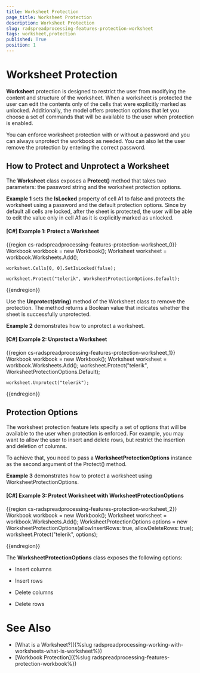 ```yaml
---
title: Worksheet Protection
page_title: Worksheet Protection
description: Worksheet Protection
slug: radspreadprocessing-features-protection-worksheet
tags: worksheet,protection
published: True
position: 1
---
```


# Worksheet Protection



__Worksheet__ protection is designed to restrict the user from modifying the content and structure of the worksheet. When a worksheet is protected the user can edit the contents only of the cells that were explicitly marked as unlocked. Additionally, the model offers protection options that let you choose a set of commands that will be available to the user when protection is enabled.
      

You can enforce worksheet protection with or without a password and you can always unprotect the workbook as needed. You can also let the user remove the protection by entering the correct password.
      

## How to Protect and Unprotect a Worksheet

The __Worksheet__ class exposes a __Protect()__ method that takes two parameters: the password string and the worksheet protection options.
        

__Example 1__ sets the __IsLocked__ property of cell A1 to false and protects the worksheet using a password and the default protection options. Since by default all cells are locked, after the sheet is protected, the user will be able to edit the value only in cell A1 as it is explicitly marked as unlocked.
        

#### __[C#] Example 1: Protect a Worksheet__

{{region cs-radspreadprocessing-features-protection-worksheet_0}}
    Workbook workbook = new Workbook();
    Worksheet worksheet = workbook.Worksheets.Add();

    worksheet.Cells[0, 0].SetIsLocked(false);

    worksheet.Protect("telerik", WorksheetProtectionOptions.Default);
	
{{endregion}}



Use the __Unprotect(string)__ method of the Worksheet class to remove the protection. The method returns a Boolean value that indicates whether the sheet is successfully unprotected.
        

__Example 2__ demonstrates how to unprotect a worksheet.
        

#### __[C#] Example 2: Unprotect a Worksheet__

{{region cs-radspreadprocessing-features-protection-worksheet_1}}
    Workbook workbook = new Workbook();
    Worksheet worksheet = workbook.Worksheets.Add();
    worksheet.Protect("telerik", WorksheetProtectionOptions.Default);

    worksheet.Unprotect("telerik");
	
{{endregion}}



## Protection Options

The worksheet protection feature lets specify a set of options that will be available to the user when protection is enforced. For example, you may want to allow the user to insert and delete rows, but restrict the insertion and deletion of columns.
        

To achieve that, you need to pass a __WorksheetProtectionOptions__ instance as the second argument of the Protect() method.
        

__Example 3__ demonstrates how to protect a worksheet using WorksheetProtectionOptions.
        

#### __[C#] Example 3: Protect Worksheet with WorksheetProtectionOptions__

{{region cs-radspreadprocessing-features-protection-worksheet_2}}
    Workbook workbook = new Workbook();
    Worksheet worksheet = workbook.Worksheets.Add();
    WorksheetProtectionOptions options = new WorksheetProtectionOptions(allowInsertRows: true, allowDeleteRows: true);
    worksheet.Protect("telerik", options);
	
{{endregion}}



The __WorksheetProtectionOptions__ class exposes the following options:
        

* Insert columns

* Insert rows

* Delete columns

* Delete rows

# See Also

 * [What is a Worksheet?]({%slug radspreadprocessing-working-with-worksheets-what-is-worksheet%})
 * [Workbook Protection]({%slug radspreadprocessing-features-protection-workbook%})
